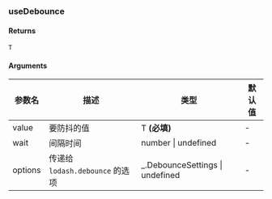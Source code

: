 ### useDebounce

#### Returns
`T`

#### Arguments
|参数名|描述|类型|默认值|
|---|---|---|---|
|value|要防抖的值|T  **(必填)**|-|
|wait|间隔时间|number \| undefined |-|
|options|传递给 `lodash.debounce` 的选项|_.DebounceSettings \| undefined |-|
